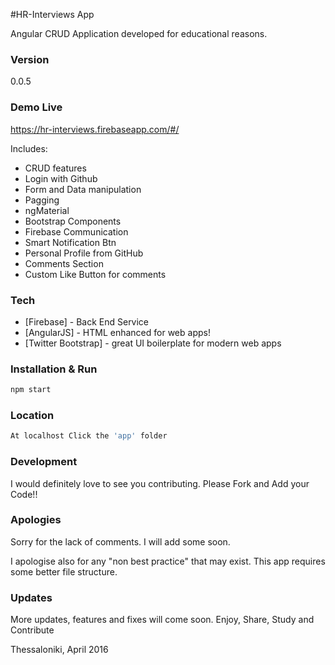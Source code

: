 
#HR-Interviews App

Angular CRUD Application developed for educational reasons.

### Version
0.0.5

### Demo Live
https://hr-interviews.firebaseapp.com/#/

Includes: 	

- CRUD features
- Login with Github
- Form and Data manipulation
- Pagging
- ngMaterial
- Bootstrap Components
- Firebase Communication
- Smart Notification Btn
- Personal Profile from GitHub
- Comments Section
- Custom Like Button for comments

### Tech

* [Firebase] - Back End Service
* [AngularJS] - HTML enhanced for web apps!
* [Twitter Bootstrap] - great UI boilerplate for modern web apps

### Installation & Run

```sh
npm start
```
### Location

```sh
At localhost Click the 'app' folder
```

### Development

I would definitely love to see you contributing. Please Fork and Add your Code!!

### Apologies

Sorry for the lack of comments. I will add some soon. 

I apologise also for any "non best practice" that may exist.
This app requires some better file structure.

### Updates

More updates, features and fixes will come soon.
Enjoy, Share, Study and Contribute

Thessaloniki, April 2016



